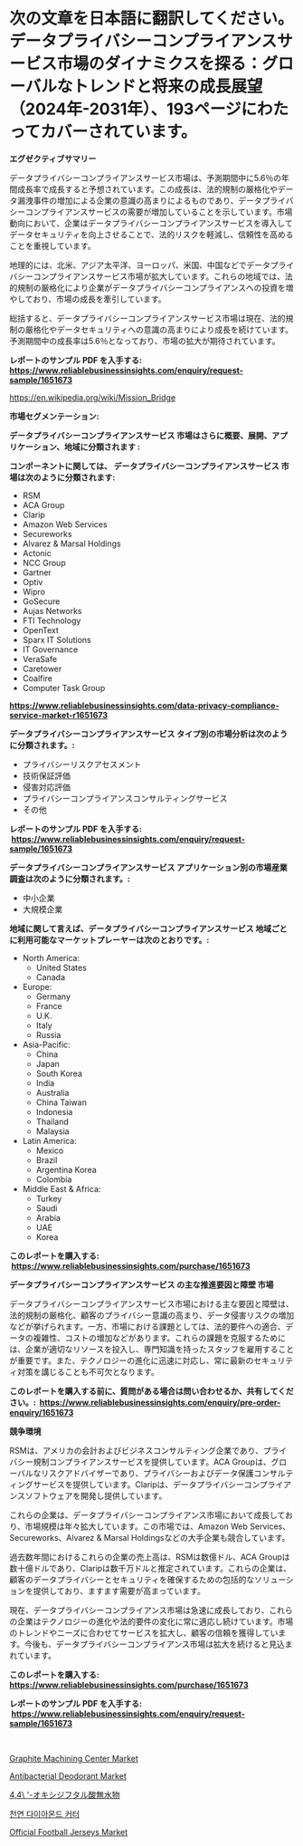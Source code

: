 <p><h1>次の文章を日本語に翻訳してください。データプライバシーコンプライアンスサービス市場のダイナミクスを探る：グローバルなトレンドと将来の成長展望（2024年-2031年）、193ページにわたってカバーされています。</h1></p><p><strong>エグゼクティブサマリー</strong></p>
<p><p>データプライバシーコンプライアンスサービス市場は、予測期間中に5.6％の年間成長率で成長すると予想されています。この成長は、法的規制の厳格化やデータ漏洩事件の増加による企業の意識の高まりによるものであり、データプライバシーコンプライアンスサービスの需要が増加していることを示しています。市場動向において、企業はデータプライバシーコンプライアンスサービスを導入してデータセキュリティを向上させることで、法的リスクを軽減し、信頼性を高めることを重視しています。</p><p>地理的には、北米、アジア太平洋、ヨーロッパ、米国、中国などでデータプライバシーコンプライアンスサービス市場が拡大しています。これらの地域では、法的規制の厳格化により企業がデータプライバシーコンプライアンスへの投資を増やしており、市場の成長を牽引しています。</p><p>総括すると、データプライバシーコンプライアンスサービス市場は現在、法的規制の厳格化やデータセキュリティへの意識の高まりにより成長を続けています。予測期間中の成長率は5.6％となっており、市場の拡大が期待されています。</p></p>
<p><strong>レポートのサンプル PDF を入手する: <a href="https://www.reliablebusinessinsights.com/enquiry/request-sample/1651673">https://www.reliablebusinessinsights.com/enquiry/request-sample/1651673</a></strong></p>
<p><a href="https://en.wikipedia.org/wiki/Mission_Bridge">https://en.wikipedia.org/wiki/Mission_Bridge</a></p>
<p><strong>市場セグメンテーション:</strong></p>
<p><strong> データプライバシーコンプライアンスサービス 市場はさらに概要、展開、アプリケーション、地域に分類されます :</strong></p>
<p><strong>コンポーネントに関しては、 データプライバシーコンプライアンスサービス 市場は次のように分類されます: &nbsp;</strong></p>
<p><ul><li>RSM</li><li>ACA Group</li><li>Clarip</li><li>Amazon Web Services</li><li>Secureworks</li><li>Alvarez & Marsal Holdings</li><li>Actonic</li><li>NCC Group</li><li>Gartner</li><li>Optiv</li><li>Wipro</li><li>GoSecure</li><li>Aujas Networks</li><li>FTI Technology</li><li>OpenText</li><li>Sparx IT Solutions</li><li>IT Governance</li><li>VeraSafe</li><li>Caretower</li><li>Coalfire</li><li>Computer Task Group</li></ul></p>
<p><strong><a href="https://www.reliablebusinessinsights.com/data-privacy-compliance-service-market-r1651673">https://www.reliablebusinessinsights.com/data-privacy-compliance-service-market-r1651673</a></strong></p>
<p><strong> データプライバシーコンプライアンスサービス タイプ別の市場分析は次のように分類されます。:</strong></p>
<p><ul><li>プライバシーリスクアセスメント</li><li>技術保証評価</li><li>侵害対応評価</li><li>プライバシーコンプライアンスコンサルティングサービス</li><li>その他</li></ul></p>
<p><strong>レポートのサンプル PDF を入手する: &nbsp;<a href="https://www.reliablebusinessinsights.com/enquiry/request-sample/1651673">https://www.reliablebusinessinsights.com/enquiry/request-sample/1651673</a></strong></p>
<p><strong> データプライバシーコンプライアンスサービス アプリケーション別の市場産業調査は次のように分類されます。:</strong></p>
<p><ul><li>中小企業</li><li>大規模企業</li></ul></p>
<p><strong>地域に関して言えば、データプライバシーコンプライアンスサービス 地域ごとに利用可能なマーケットプレーヤーは次のとおりです。:</strong></p>
<p><ul>
    <li>
        North America:
        <ul>
            <li>United States</li>
            <li>Canada</li>
        </ul>
    </li>
    <li>
        Europe:
        <ul>
            <li>Germany</li>
            <li>France</li>
            <li>U.K.</li>
            <li>Italy</li>
            <li>Russia</li>
        </ul>
    </li>
    <li>
        Asia-Pacific:
        <ul>
            <li>China</li>
            <li>Japan</li>
            <li>South Korea</li>
            <li>India</li>
            <li>Australia</li>
            <li>China Taiwan</li>
            <li>Indonesia</li>
            <li>Thailand</li>
            <li>Malaysia</li>
        </ul>
    </li>
    <li>
        Latin America:
        <ul>
            <li>Mexico</li>
            <li>Brazil</li>
            <li>Argentina Korea</li>
            <li>Colombia</li>
        </ul>
    </li>
    <li>
        Middle East & Africa:
        <ul>
            <li>Turkey</li>
            <li>Saudi</li>
            <li>Arabia</li>
            <li>UAE</li>
            <li>Korea</li>
        </ul>
    </li>
    </ul></p>
<p><strong>このレポートを購入する: &nbsp;<a href="https://www.reliablebusinessinsights.com/purchase/1651673">https://www.reliablebusinessinsights.com/purchase/1651673</a></strong></p>
<p><strong>データプライバシーコンプライアンスサービス の主な推進要因と障壁 市場</strong></p>
<p><p>データプライバシーコンプライアンスサービス市場における主な要因と障壁は、法的規制の厳格化、顧客のプライバシー意識の高まり、データ侵害リスクの増加などが挙げられます。一方、市場における課題としては、法的要件への適合、データの複雑性、コストの増加などがあります。これらの課題を克服するためには、企業が適切なリソースを投入し、専門知識を持ったスタッフを雇用することが重要です。また、テクノロジーの進化に迅速に対応し、常に最新のセキュリティ対策を講じることも不可欠となります。</p></p>
<p><strong>このレポートを購入する前に、質問がある場合は問い合わせるか、共有してください。:&nbsp; <a href="https://www.reliablebusinessinsights.com/enquiry/pre-order-enquiry/1651673">https://www.reliablebusinessinsights.com/enquiry/pre-order-enquiry/1651673</a></strong></p>
<p><strong>競争環境</strong></p>
<p><p>RSMは、アメリカの会計およびビジネスコンサルティング企業であり、プライバシー規制コンプライアンスサービスを提供しています。ACA Groupは、グローバルなリスクアドバイザーであり、プライバシーおよびデータ保護コンサルティングサービスを提供しています。Claripは、データプライバシーコンプライアンスソフトウェアを開発し提供しています。</p><p>これらの企業は、データプライバシーコンプライアンス市場において成長しており、市場規模は年々拡大しています。この市場では、Amazon Web Services、Secureworks、Alvarez & Marsal Holdingsなどの大手企業も競合しています。</p><p>過去数年間におけるこれらの企業の売上高は、RSMは数億ドル、ACA Groupは数十億ドルであり、Claripは数千万ドルと推定されています。これらの企業は、顧客のデータプライバシーとセキュリティを確保するための包括的なソリューションを提供しており、ますます需要が高まっています。</p><p>現在、データプライバシーコンプライアンス市場は急速に成長しており、これらの企業はテクノロジーの進化や法的要件の変化に常に適応し続けています。市場のトレンドやニーズに合わせてサービスを拡大し、顧客の信頼を獲得しています。今後も、データプライバシーコンプライアンス市場は拡大を続けると見込まれています。</p></p>
<p><strong>このレポートを購入する: &nbsp; <a href="https://www.reliablebusinessinsights.com/purchase/1651673">https://www.reliablebusinessinsights.com/purchase/1651673</a></strong></p>
<p><strong>レポートのサンプル PDF を入手する: &nbsp;<a href="https://www.reliablebusinessinsights.com/enquiry/request-sample/1651673">https://www.reliablebusinessinsights.com/enquiry/request-sample/1651673</a></strong><strong></strong></p>
<p>&nbsp;</p>
<p><p><a href="https://issuu.com/reportprime-2/docs/graphite-machining-center-market-size-2030.pptx">Graphite Machining Center Market</a></p><p><a href="https://github.com/nhteumcc68/Market-Research-Report-List-1/blob/main/antibacterial-deodorant-market.md">Antibacterial Deodorant Market</a></p><p><a href="https://github.com/nemesis2824/Market-Research-Report-List-2/blob/main/9702738141763.md">4,4\ '-オキシジフタル酸無水物</a></p><p><a href="https://github.com/JackieFauhey9089475/Market-Research-Report-List-2/blob/main/7302197149597.md">천연 다이아몬드 커터</a></p><p><a href="https://github.com/Hunterico88/Market-Research-Report-List-1/blob/main/official-football-jerseys-market.md">Official Football Jerseys Market</a></p></p>
